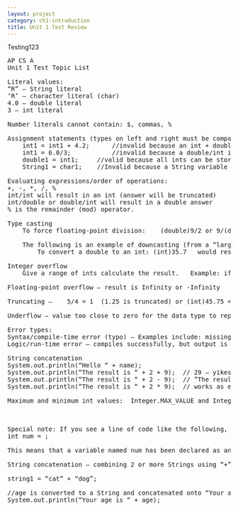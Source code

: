 ```yaml
---
layout: project
category: ch1-introduction
title: Unit 1 Test Review
---
```

Testing123
<pre>
AP CS A
Unit 1 Test Topic List

Literal values:  
“R” – String literal
‘R’ – character literal (char)
4.0 – double literal
3 – int literal

Number literals cannot contain: $, commas, %

Assignment statements (types on left and right must be compatible):
	int1 = int1 + 4.2;  	//invalid because an int + double is a double
	int1 = 6.0/3;   		//invalid because a double/int is a double
	double1 = int1;  	//valid because all ints can be stored as doubles
	String1 = char1;  	//Invalid because a String variable cannot be assigned a character

Evaluating expressions/order of operations:
+, -, *, /, %
int/int will result in an int (answer will be truncated)
int/double or double/int will result in a double answer
% is the remainder (mod) operator.

Type casting
 	To force floating-point division:    (double)9/2 or 9/(double)2

	The following is an example of downcasting (from a “larger” type to a “smaller” type)
		To convert a double to an int: (int)35.7   would result in a value of 35

Integer overflow
	Give a range of ints calculate the result.   Example: if the range is  [-16, 15], what is 13 + 4?

Floating-point overflow – result is Infinity or -Infinity

Truncating –    5/4 = 1  (1.25 is truncated) or (int)45.75 = 45

Underflow – value too close to zero for the data type to represent, so the result is 0.0

Error types:
Syntax/compile-time error (typo) – Examples include: missing ;, missing parenthesis, misspelled variable
Logic/run-time error – compiles successfully, but output is incorrect or a run-time exception is thrown

String concatenation
System.out.println(“Hello “ + name);
System.out.println(“The result is “ + 2 + 9);  // 29 – yikes!
System.out.println(“The result is “ + 2 - 9);  // ”The result is 2 ” – 9  Syntax/compile-time
System.out.println(“The result is “ + 2 * 9);  // works as expected

Maximum and minimum int values:  Integer.MAX_VALUE and Integer.MIN_VALUE.  These are constants provided in the Integer class.  They are listed on the Java Quick Reference.



Special note: If you see a line of code like the following, what does it mean?
int num = <valid int value>;

This means that a variable named num has been declared as an int and has been assigned a value value.  We don’t what that value is and the value does not need to be known in order to answer the question.

String concatenation – combining 2 or more Strings using “+” such as:

string1 = “cat” + “dog”;

//age is converted to a String and concatenated onto “Your age is ”
System.out.println(“Your age is “ + age);  
</pre>
